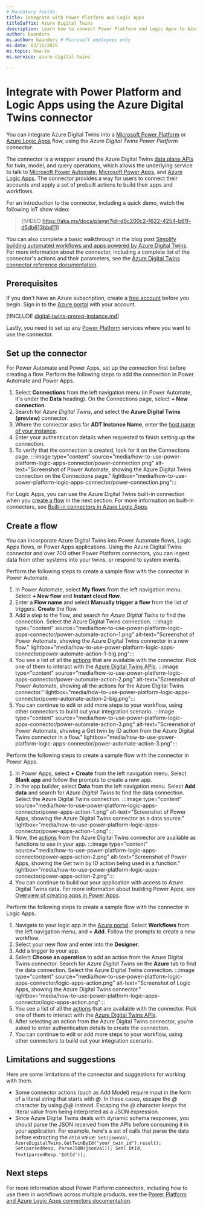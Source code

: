 ```yaml
---
# Mandatory fields.
title: Integrate with Power Platform and Logic Apps
titleSuffix: Azure Digital Twins
description: Learn how to connect Power Platform and Logic Apps to Azure Digital Twins using the connector
author: baanders
ms.author: baanders # Microsoft employees only
ms.date: 03/11/2025
ms.topic: how-to
ms.service: azure-digital-twins

---
```


# Integrate with Power Platform and Logic Apps using the Azure Digital Twins connector

You can integrate Azure Digital Twins into a [Microsoft Power Platform](/power-platform) or [Azure Logic Apps](../logic-apps/logic-apps-overview.md) flow, using the *Azure Digital Twins Power Platform connector*. 

The connector is a wrapper around the Azure Digital Twins [data plane APIs](concepts-apis-sdks.md#data-plane-overview) for twin, model, and query operations, which allows the underlying service to talk to [Microsoft Power Automate](/power-automate/getting-started), [Microsoft Power Apps](/power-apps/powerapps-overview), and [Azure Logic Apps](../logic-apps/logic-apps-overview.md). The connector provides a way for users to connect their accounts and apply a set of prebuilt actions to build their apps and workflows.

For an introduction to the connector, including a quick demo, watch the following IoT show video:

> [!VIDEO https://aka.ms/docs/player?id=d6c200c2-f622-4254-b61f-d5db613bbd11]

You can also complete a basic walkthrough in the blog post [Simplify building automated workflows and apps powered by Azure Digital Twins](https://techcommunity.microsoft.com/t5/internet-of-things-blog/simplify-building-automated-workflows-and-apps-powered-by-azure/ba-p/3763051). For more information about the connector, including a complete list of the connector's actions and their parameters, see the [Azure Digital Twins connector reference documentation](/connectors/azuredigitaltwins).

## Prerequisites

If you don't have an Azure subscription, create a [free account](https://azure.microsoft.com/free/?WT.mc_id=A261C142F) before you begin.
Sign in to the [Azure portal](https://portal.azure.com) with your account. 

[!INCLUDE [digital-twins-prereq-instance.md](../../includes/digital-twins-prereq-instance.md)]

Lastly, you need to set up any [Power Platform](/power-platform) services where you want to use the connector.

## Set up the connector

For Power Automate and Power Apps, set up the connection first before creating a flow. Perform the following steps to add the connection in Power Automate and Power Apps.
1. Select **Connections** from the left navigation menu (in Power Automate, it's under the **Data** heading). On the Connections page, select **+ New connection**.
1. Search for *Azure Digital Twins*, and select the **Azure Digital Twins (preview)** connector.
1. Where the connector asks for **ADT Instance Name**, enter the [host name of your instance](how-to-set-up-instance-portal.md#verify-success-and-collect-important-values).
1. Enter your authentication details when requested to finish setting up the connection.
1. To verify that the connection is created, look for it on the Connections page.
    :::image type="content" source="media/how-to-use-power-platform-logic-apps-connector/power-connection.png" alt-text="Screenshot of Power Automate, showing the Azure Digital Twins connection on the Connections page." lightbox="media/how-to-use-power-platform-logic-apps-connector/power-connection.png":::

For Logic Apps, you can use the Azure Digital Twins built-in connection when you [create a flow](#create-a-flow) in the next section. For more information on built-in connectors, see [Built-in connectors in Azure Logic Apps](../connectors/built-in.md).

## Create a flow

You can incorporate Azure Digital Twins into Power Automate flows, Logic Apps flows, or Power Apps applications. Using the Azure Digital Twins connector and over 700 other Power Platform connectors, you can ingest data from other systems into your twins, or respond to system events.

Perform the following steps to create a sample flow with the connector in Power Automate.
1. In Power Automate, select **My flows** from the left navigation menu. Select **+ New flow** and **Instant cloud flow**.
1. Enter a **Flow name** and select **Manually trigger a flow** from the list of triggers. **Create** the flow.
1. Add a step to the flow, and search for *Azure Digital Twins* to find the connection. Select the Azure Digital Twins connection.
    :::image type="content" source="media/how-to-use-power-platform-logic-apps-connector/power-automate-action-1.png" alt-text="Screenshot of Power Automate, showing the Azure Digital Twins connector in a new flow." lightbox="media/how-to-use-power-platform-logic-apps-connector/power-automate-action-1-big.png":::
1. You see a list of all the [actions](/connectors/azuredigitaltwins) that are available with the connector. Pick one of them to interact with the [Azure Digital Twins APIs](/rest/api/azure-digitaltwins/).
    :::image type="content" source="media/how-to-use-power-platform-logic-apps-connector/power-automate-action-2.png" alt-text="Screenshot of Power Automate, showing all the actions for the Azure Digital Twins connector." lightbox="media/how-to-use-power-platform-logic-apps-connector/power-automate-action-2-big.png":::
1. You can continue to edit or add more steps to your workflow, using other connectors to build out your integration scenario.
    :::image type="content" source="media/how-to-use-power-platform-logic-apps-connector/power-automate-action-3.png" alt-text="Screenshot of Power Automate, showing a Get twin by ID action from the Azure Digital Twins connector in a flow." lightbox="media/how-to-use-power-platform-logic-apps-connector/power-automate-action-3.png":::

Perform the following steps to create a sample flow with the connector in Power Apps.
1. In Power Apps, select **+ Create** from the left navigation menu. Select **Blank app** and follow the prompts to create a new app.
1. In the app builder, select **Data** from the left navigation menu. Select **Add data** and search for *Azure Digital Twins* to find the data connection. Select the Azure Digital Twins connection.
    :::image type="content" source="media/how-to-use-power-platform-logic-apps-connector/power-apps-action-1.png" alt-text="Screenshot of Power Apps, showing the Azure Digital Twins connector as a data source." lightbox="media/how-to-use-power-platform-logic-apps-connector/power-apps-action-1.png":::
1. Now, the [actions](/connectors/azuredigitaltwins) from the Azure Digital Twins connector are available as functions to use in your app.
    :::image type="content" source="media/how-to-use-power-platform-logic-apps-connector/power-apps-action-2.png" alt-text="Screenshot of Power Apps, showing the Get twin by ID action being used in a function." lightbox="media/how-to-use-power-platform-logic-apps-connector/power-apps-action-2.png":::
1. You can continue to build out your application with access to Azure Digital Twins data. For more information about building Power Apps, see [Overview of creating apps in Power Apps](/power-apps/maker/).

Perform the following steps to create a sample flow with the connector in Logic Apps.
1. Navigate to your logic app in the [Azure portal](https://portal.azure.com). Select **Workflows** from the left navigation menu, and **+ Add**. Follow the prompts to create a new workflow.
1. Select your new flow and enter into the **Designer**.
1. Add a trigger to your app.
1. Select **Choose an operation** to add an action from the Azure Digital Twins connector. Search for *Azure Digital Twins* on the **Azure** tab to find the data connection. Select the Azure Digital Twins connection.
    :::image type="content" source="media/how-to-use-power-platform-logic-apps-connector/logic-apps-action.png" alt-text="Screenshot of Logic Apps, showing the Azure Digital Twins connector." lightbox="media/how-to-use-power-platform-logic-apps-connector/logic-apps-action.png":::
1. You see a list of all the [actions](/connectors/azuredigitaltwins) that are available with the connector. Pick one of them to interact with the [Azure Digital Twins APIs](/rest/api/azure-digitaltwins/).
1. After selecting an action from the Azure Digital Twins connector, you're asked to enter authentication details to create the connection.
1. You can continue to edit or add more steps to your workflow, using other connectors to build out your integration scenario.

## Limitations and suggestions

Here are some limitations of the connector and suggestions for working with them.

* Some connector actions (such as Add Model) require input in the form of a literal string that starts with *@*. In these cases, escape the *@* character by using *@@* instead. Escaping the *@* character keeps the literal value from being interpreted as a JSON expression.
* Since Azure Digital Twins deals with dynamic schema responses, you should parse the JSON received from the APIs before consuming it in your application. For example, here's a set of calls that parse the data before extracting the `dtId` value: `Set(jsonVal, AzureDigitalTwins.GetTwinById("your_twin_id").result); Set(parsedResp, ParseJSON(jsonVal)); Set( DtId, Text(parsedResp.'$dtId'));`.

## Next steps

For more information about Power Platform connectors, including how to use them in workflows across multiple products, see the [Power Platform and Azure Logic Apps connectors documentation](/connectors/connectors).
